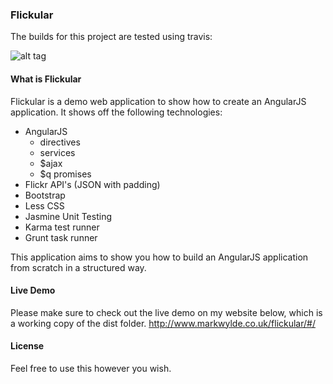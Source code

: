### Flickular ###
The builds for this project are tested using travis:

![alt tag](https://travis-ci.org/markwylde/Flickular-Demo.svg?branch=master)

#### What is Flickular ####
Flickular is a demo web application to show how to create an AngularJS application. It shows off the following technologies:

 - AngularJS
     - directives
     - services
     - $ajax
     - $q promises
 - Flickr API's (JSON with padding)
 - Bootstrap
 - Less CSS
 - Jasmine Unit Testing
 - Karma test runner
 - Grunt task runner

This application aims to show you how to build an AngularJS application from scratch in a structured way.

#### Live Demo ####
Please make sure to check out the live demo on my website below, which is a working copy of the dist folder.
http://www.markwylde.co.uk/flickular/#/

#### License ####
Feel free to use this however you wish.
